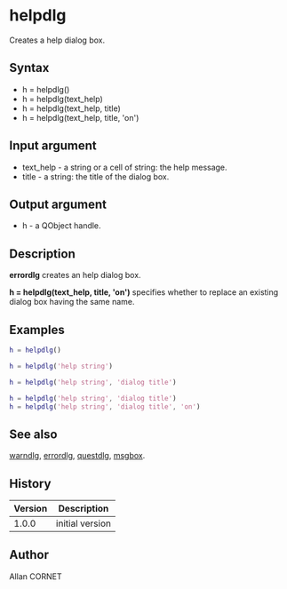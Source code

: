 # helpdlg

Creates a help dialog box.

## Syntax

- h = helpdlg()
- h = helpdlg(text_help)
- h = helpdlg(text_help, title)
- h = helpdlg(text_help, title, 'on')

## Input argument

- text_help - a string or a cell of string: the help message.
- title - a string: the title of the dialog box.

## Output argument

- h - a QObject handle.

## Description

  <p><b>errordlg</b> creates an help dialog box.</p>
  <p><b>h = helpdlg(text_help, title, 'on')</b> specifies whether to replace an existing dialog box having the same name.</p>

## Examples

```matlab
h = helpdlg()
```

```matlab
h = helpdlg('help string')
```

```matlab
h = helpdlg('help string', 'dialog title')
```

```matlab
h = helpdlg('help string', 'dialog title')
h = helpdlg('help string', 'dialog title', 'on')
```

## See also

[warndlg](warndlg.md), [errordlg](errordlg.md), [questdlg](questdlg.md), [msgbox](msgbox.md).

## History

| Version | Description     |
| ------- | --------------- |
| 1.0.0   | initial version |

## Author

Allan CORNET
